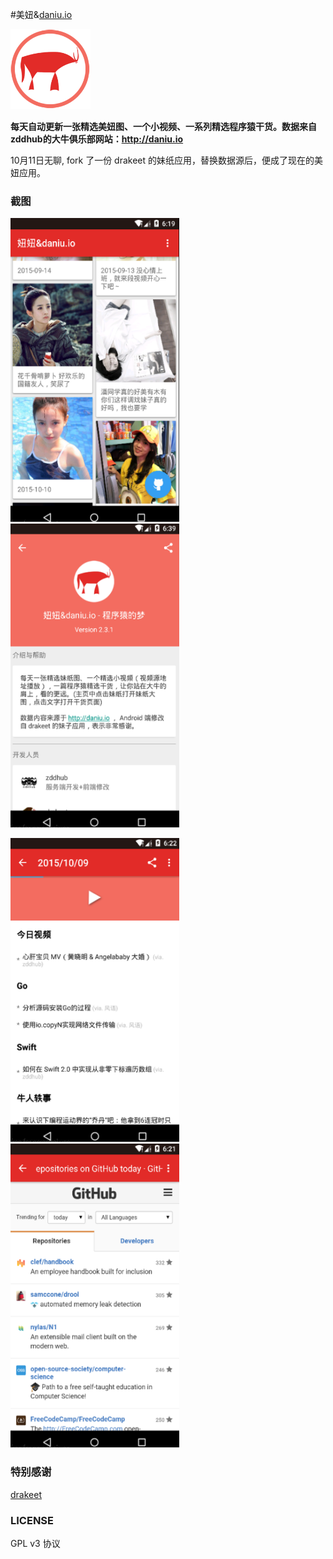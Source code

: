 #美妞&[daniu.io](http://daniu.io/)

<img src="/app/src/main/res/mipmap-xhdpi/ic_daniu_io.png" width="128" height="128" />

**每天自动更新一张精选美妞图、一个小视频、一系列精选程序猿干货。数据来自zddhub的大牛俱乐部网站：http://daniu.io**

10月11日无聊, fork 了一份 drakeet 的妹纸应用，替换数据源后，便成了现在的美妞应用。

### 截图

<img src="/screenshots/s0.png" alt="screenshot" title="screenshot" width="270" height="486" />   <img src="/screenshots/s1.png" alt="screenshot" title="screenshot" width="270" height="486" />

<img src="/screenshots/s2.png" alt="screenshot" title="screenshot" width="270" height="486" />   <img src="/screenshots/s3.png" alt="screenshot" title="screenshot" width="270" height="486" />

### 特别感谢

[drakeet](https://github.com/drakeet)

### LICENSE

GPL v3 协议
